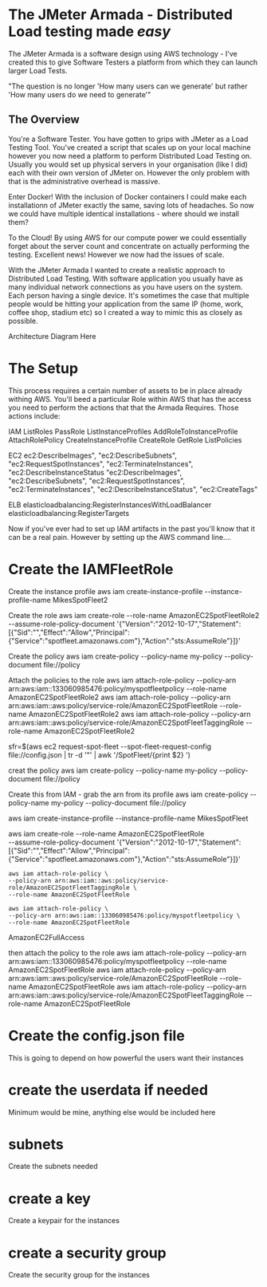 # The JMeter Armada - Distributed Load testing made _easy_

The JMeter Armada is a software design using AWS technology - I've created this to give Software Testers a platform from which they can launch larger Load Tests.

"The question is no longer 'How many users can we generate' but rather 'How many users do we need to generate'"

## The Overview
You're a Software Tester.
You have gotten to grips with JMeter as a Load Testing Tool. 
You've created a script that scales up on your local machine however you now need a platform to perform Distributed Load Testing on. Usually you would set up physical servers in your organisation (like I did) each with their own version of JMeter on. However the only problem with that is the administrative overhead is massive.

Enter Docker! With the inclusion of Docker containers I could make each installationn of JMeter exactly the same, saving lots of headaches. So now we could have multiple identical installations - where should we install them?

To the Cloud! By using AWS for our compute power we could essentially forget about the server count and concentrate on actually performing the testing. Excellent news! However we now had the issues of scale.

With the JMeter Armada I wanted to create a realistic approach to Distributed Load Testing. With software application you usually have as many individual network connections as you have users on the system. Each person having a single device. It's sometimes the case that multiple people would be hitting your application from the same IP (home, work, coffee shop, stadium etc) so I created a way to mimic this as closely as possible.

Architecture Diagram Here




# The Setup
This process requires a certain number of assets to be in place already withing AWS. You'll beed a particular Role within AWS that has the access you need to perform the actions that that the Armada Requires. Those actions include:

IAM
ListRoles
PassRole
ListInstanceProfiles
AddRoleToInstanceProfile
AttachRolePolicy
CreateInstanceProfile
CreateRole
GetRole
ListPolicies

EC2
ec2:DescribeImages",
                "ec2:DescribeSubnets",
                "ec2:RequestSpotInstances",
                "ec2:TerminateInstances",
                "ec2:DescribeInstanceStatus
                                "ec2:DescribeImages",
                "ec2:DescribeSubnets",
                "ec2:RequestSpotInstances",
                "ec2:TerminateInstances",
                "ec2:DescribeInstanceStatus",
                "ec2:CreateTags"

ELB
                elasticloadbalancing:RegisterInstancesWithLoadBalancer
                elasticloadbalancing:RegisterTargets

Now if you've ever had to set up IAM artifacts in the past you'll know that it can be a real pain. However by setting up the AWS command line....

<setting up the aws cli>

# Create the IAMFleetRole

Create the instance profile
aws iam create-instance-profile --instance-profile-name MikesSpotFleet2

Create the role
aws iam create-role --role-name AmazonEC2SpotFleetRole2 \
    --assume-role-policy-document '{"Version":"2012-10-17","Statement":[{"Sid":"","Effect":"Allow","Principal":{"Service":"spotfleet.amazonaws.com"},"Action":"sts:AssumeRole"}]}'

Create the policy
aws iam create-policy --policy-name my-policy --policy-document file://policy

Attach the policies to the role
aws iam attach-role-policy --policy-arn arn:aws:iam::133060985476:policy/myspotfleetpolicy --role-name AmazonEC2SpotFleetRole2
aws iam attach-role-policy --policy-arn arn:aws:iam::aws:policy/service-role/AmazonEC2SpotFleetRole --role-name AmazonEC2SpotFleetRole2
aws iam attach-role-policy --policy-arn arn:aws:iam::aws:policy/service-role/AmazonEC2SpotFleetTaggingRole --role-name AmazonEC2SpotFleetRole2



sfr=$(aws ec2 request-spot-fleet --spot-fleet-request-config file://config.json | tr -d '"' | awk '/SpotFleet/{print $2} ')





creat the policy
aws iam create-policy --policy-name my-policy --policy-document file://policy


Create this from IAM - grab the arn from its profile
aws iam create-policy --policy-name my-policy --policy-document file://policy

aws iam create-instance-profile --instance-profile-name MikesSpotFleet

aws iam create-role --role-name AmazonEC2SpotFleetRole \
    --assume-role-policy-document '{"Version":"2012-10-17","Statement":[{"Sid":"","Effect":"Allow","Principal":{"Service":"spotfleet.amazonaws.com"},"Action":"sts:AssumeRole"}]}'

    aws iam attach-role-policy \
    --policy-arn arn:aws:iam::aws:policy/service-role/AmazonEC2SpotFleetTaggingRole \
    --role-name AmazonEC2SpotFleetRole

    aws iam attach-role-policy \
    --policy-arn arn:aws:iam::133060985476:policy/myspotfleetpolicy \
    --role-name AmazonEC2SpotFleetRole



AmazonEC2FullAccess

then attach the policy to the role
aws iam attach-role-policy --policy-arn arn:aws:iam::133060985476:policy/myspotfleetpolicy --role-name AmazonEC2SpotFleetRole
aws iam attach-role-policy --policy-arn arn:aws:iam::aws:policy/service-role/AmazonEC2SpotFleetRole --role-name AmazonEC2SpotFleetRole
aws iam attach-role-policy --policy-arn arn:aws:iam::aws:policy/service-role/AmazonEC2SpotFleetTaggingRole --role-name AmazonEC2SpotFleetRole






# Create the config.json file
This is going to depend on how powerful the users want their instances

# create the userdata if needed 
Minimum would be mine, anything else would be included here

# subnets
Create the subnets needed

# create a key
Create a keypair for the instances

# create a security group
Create the security group for the instances 
